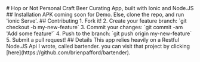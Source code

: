 <snippet>
  <content>
# Hop or Not
Personal Craft Beer Curating App, built with Ionic and Node.JS
## Installation
APK coming soon for Demo. Else, clone the repo, and run 'ionic Serve'. 
## Contributing
1. Fork it!
2. Create your feature branch: `git checkout -b my-new-feature`
3. Commit your changes: `git commit -am 'Add some feature'`
4. Push to the branch: `git push origin my-new-feature`
5. Submit a pull request!
## Details
This app relies heavily on a Restful Node.JS Api I wrote, called bartender. you can visit that project by clicking [here](https://github.com/brienpafford/bartender).
</content>
</snippet>
